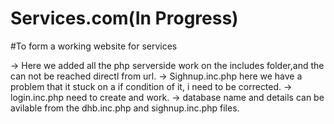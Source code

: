 # Services.com(In Progress)
#To form a working website for services

-> Here we added all the php serverside work on the includes folder,and the can not be reached directl from url. 
-> Sighnup.inc.php    here we have a problem that it stuck on a if condition of it, i need to be corrected.
-> login.inc.php need to create and work.
-> database name and details can be avilable from the dhb.inc.php and sighnup.inc.php files.
